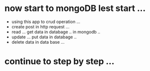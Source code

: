 # now start to mongoDB lest start ...

- using this app to crud operation ...
- create post in http request ...
- read ... get data in databage .. in mongodb ..
- update ... put data in databage ..
- delete data in data base ...

# continue to step by step ...
